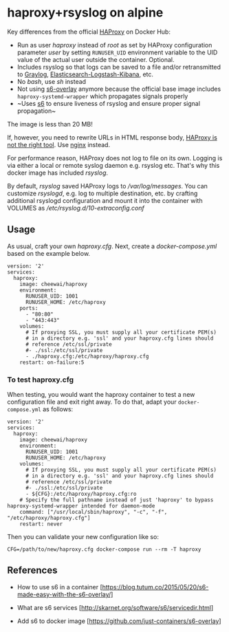 # haproxy+rsyslog on alpine

Key differences from the official [HAProxy](https://hub.docker.com/_/haproxy/) on Docker Hub:

- Run as user *haproxy* instead of *root* as set by HAProxy configuration parameter *user* by setting `RUNUSER_UID` environment variable to the UID value of the actual user outside the container. Optional.
- Includes rsyslog so that logs can be saved to a file and/or retransmitted to [Graylog](https://marketplace.graylog.org/addons?tag=haproxy), [Elasticsearch-Logstash-Kibana](https://www.elastic.co/guide/en/beats/metricbeat/current/metricbeat-module-haproxy.html), etc.
- No *bash*, use *sh* instead
- Not using [s6-overlay](http://skarnet.org/software/s6/) anymore because the official base image includes `haproxy-systemd-wrapper` which propagates signals properly
- ~Uses [s6](http://skarnet.org/software/s6/) to ensure liveness of rsyslog and ensure proper signal propagation~

The image is less than 20 MB!

If, however, you need to rewrite URLs in HTML response body, [HAProxy is not the right tool](http://serverfault.com/questions/336338/using-nginx-to-rewrite-urls-inside-outgoing-responses). Use [nginx](https://github.com/sickp/docker-alpine-nginx) instead.

For performance reason, HAProxy does not log to file on its own. Logging is via either a local or remote syslog daemon e.g. rsyslog etc. That's why this docker image has included *rsyslog*.

By default, *rsyslog* saved HAProxy logs to */var/log/messages*. You can customize *rsyslogd*, e.g. log to multiple destination, etc. by crafting additional rsyslogd configuration and mount it into the container with VOLUMES as */etc/rsyslog.d/10-extraconfig.conf*


## Usage

As usual, craft your own *haproxy.cfg*. Next, create a *docker-compose.yml* based on the example below. 

```
version: '2'
services:
  haproxy:
    image: cheewai/haproxy
    environment:
      RUNUSER_UID: 1001
      RUNUSER_HOME: /etc/haproxy
    ports:
      - "80:80"
      - "443:443"
    volumes:
      # If proxying SSL, you must supply all your certificate PEM(s)
      # in a directory e.g. 'ssl' and your haproxy.cfg lines should
      # reference /etc/ssl/private
      #- ./ssl:/etc/ssl/private
      - ./haproxy.cfg:/etc/haproxy/haproxy.cfg
    restart: on-failure:5
```

### To test haproxy.cfg

When testing, you would want the haproxy container to test a new configuration file and exit right away. To do that, adapt your `docker-compose.yml` as follows:

```
version: '2'
services:
  haproxy:
    image: cheewai/haproxy
    environment:
      RUNUSER_UID: 1001
      RUNUSER_HOME: /etc/haproxy
    volumes:
      # If proxying SSL, you must supply all your certificate PEM(s)
      # in a directory e.g. 'ssl' and your haproxy.cfg lines should
      # reference /etc/ssl/private
      #- ./ssl:/etc/ssl/private
      - ${CFG}:/etc/haproxy/haproxy.cfg:ro
    # Specify the full pathname instead of just 'haproxy' to bypass haproxy-systemd-wrapper intended for daemon-mode
    command: ["/usr/local/sbin/haproxy", "-c", "-f", "/etc/haproxy/haproxy.cfg"]
    restart: never
```

Then you can validate your new configuration like so:

```
CFG=/path/to/new/haproxy.cfg docker-compose run --rm -T haproxy
```

## References

* How to use s6 in a container [https://blog.tutum.co/2015/05/20/s6-made-easy-with-the-s6-overlay/]

* What are s6 services [http://skarnet.org/software/s6/servicedir.html]

* Add s6 to docker image [https://github.com/just-containers/s6-overlay]
